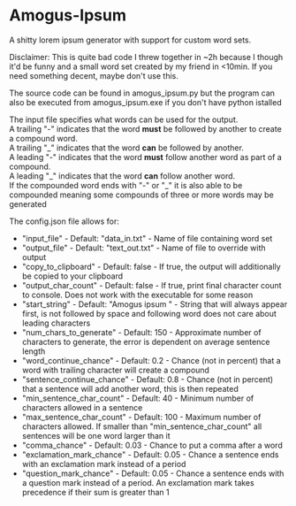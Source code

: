 # Amogus-Ipsum
A shitty lorem ipsum generator with support for custom word sets.

Disclaimer: This is quite bad code I threw together in ~2h because I though it'd be funny and a small word set created by my friend in <10min. If you need something decent, maybe don't use this.

The source code can be found in amogus_ipsum.py but the program can also be executed from amogus_ipsum.exe if you don't have python istalled

The input file specifies what words can be used for the output.  
A trailing "-" indicates that the word __must__ be followed by another to create a compound word.  
A trailing "\_" indicates that the word __can__ be followed by another.  
A leading "-" indicates that the word __must__ follow another word as part of a compound.  
A leading "\_" indicates that the word __can__ follow another word.  
If the compounded word ends with "-" or "_" it is also able to be compounded meaning some compounds of three or more words may be generated

The config.json file allows for:
* "input_file"                - Default: "data_in.txt"    - Name of file containing word set
* "output_file"               - Default: "text_out.txt"   - Name of file to override with output
* "copy_to_clipboard"         - Default: false            - If true, the output will additionally be copied to your clipboard
* "output_char_count"         - Default: false            - If true, print final character count to console. Does not work with the executable for some reason
* "start_string"              - Default: "Amogus ipsum "  - String that will always appear first, is not followed by space and following word does not care about leading characters
* "num_chars_to_generate"     - Default: 150              - Approximate number of characters to generate, the error is dependent on average sentence length
* "word_continue_chance"      - Default: 0.2              - Chance (not in percent) that a word with trailing character will create a compound
* "sentence_continue_chance"  - Default: 0.8              - Chance (not in percent) that a sentence will add another word, this is then repeated
* "min_sentence_char_count"   - Default: 40               - Minimum number of characters allowed in a sentence
* "max_sentence_char_count"   - Default: 100              - Maximum number of characters allowed. If smaller than "min_sentence_char_count" all sentences will be one word larger than it
* "comma_chance"              - Default: 0.03             - Chance to put a comma after a word
* "exclamation_mark_chance"   - Default: 0.05             - Chance a sentence ends with an exclamation mark instead of a period
* "question_mark_chance"      - Default: 0.05             - Chance a sentence ends with a question mark instead of a period. An exclamation mark takes precedence if their sum is greater than 1
